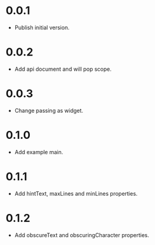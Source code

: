 # 0.0.1

  * Publish initial version.

# 0.0.2

  * Add api document and will pop scope.

# 0.0.3

  * Change passing as widget.

# 0.1.0

  * Add example main.

# 0.1.1

  * Add hintText, maxLines and minLines properties.

# 0.1.2

  * Add obscureText and obscuringCharacter properties.